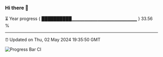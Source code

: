 ### Hi there 👋

⏳ Year progress { ██████████▁▁▁▁▁▁▁▁▁▁▁▁▁▁▁▁▁▁▁▁ } 33.56 %

---

⏰ Updated on Thu, 02 May 2024 19:35:50 GMT

![Progress Bar CI](https://github.com/IshwaranRudhara/GIT-ACTION/workflows/Progress%20Bar%20CI/badge.svg)
